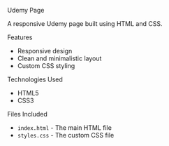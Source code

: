 

Udemy Page

A responsive Udemy page built using HTML and CSS.

Features
- Responsive design
- Clean and minimalistic layout
- Custom CSS styling

Technologies Used
- HTML5
- CSS3

Files Included
- `index.html` - The main HTML file
- `styles.css` - The custom CSS file
